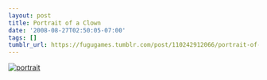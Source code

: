 ```yaml
---
layout: post
title: Portrait of a Clown
date: '2008-08-27T02:50:05-07:00'
tags: []
tumblr_url: https://fugugames.tumblr.com/post/110242912066/portrait-of-a-clown
---
```

[![](http://itshardtofondlepenguins.com/wp-content/uploads/2008/08/portrait.jpg "portrait")](http://itshardtofondlepenguins.com/wp-content/uploads/2008/08/portrait.jpg)

